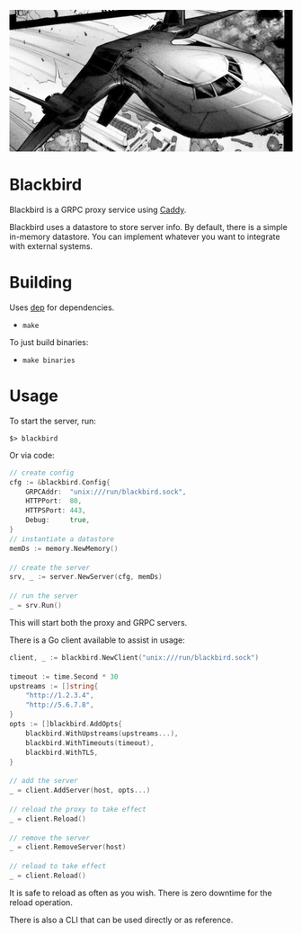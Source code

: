 ![Blackbird](docs/blackbird.png)

# Blackbird
Blackbird is a GRPC proxy service using [Caddy](https://caddyserver.com).

Blackbird uses a datastore to store server info.  By default, there is a simple in-memory datastore.  You can implement whatever you want to integrate with external systems.

# Building
Uses [dep](https://github.com/golang/dep) for dependencies.

- `make`

To just build binaries:

- `make binaries`

# Usage
To start the server, run:

```
$> blackbird
```

Or via code:

```go
// create config
cfg := &blackbird.Config{
	GRPCAddr:  "unix:///run/blackbird.sock",
	HTTPPort:  80,
	HTTPSPort: 443,
	Debug:     true,
}
// instantiate a datastore
memDs := memory.NewMemory()

// create the server
srv, _ := server.NewServer(cfg, memDs)

// run the server
_ = srv.Run()
```

This will start both the proxy and GRPC servers.

There is a Go client available to assist in usage:

```go
client, _ := blackbird.NewClient("unix:///run/blackbird.sock")

timeout := time.Second * 30
upstreams := []string{
    "http://1.2.3.4",
    "http://5.6.7.8",
}
opts := []blackbird.AddOpts{
    blackbird.WithUpstreams(upstreams...),
    blackbird.WithTimeouts(timeout),
    blackbird.WithTLS,
}

// add the server
_ = client.AddServer(host, opts...)

// reload the proxy to take effect
_ = client.Reload()

// remove the server
_ = client.RemoveServer(host)

// reload to take effect
_ = client.Reload()
```
It is safe to reload as often as you wish.  There is zero downtime for the reload operation.

There is also a CLI that can be used directly or as reference.
